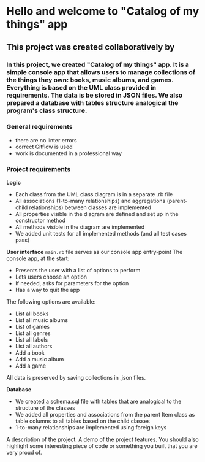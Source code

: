 # Hello and welcome to "Catalog of my things" app

## This project was created collaboratively by

### In this project, we created "Catalog of my things" app. It is a simple console app that allows users to manage collections of the things they own: books, music albums, and games. Everything is based on the UML class provided in requirements. The data is be stored in JSON files. We also prepared a database with tables structure analogical the program's class structure.

### General requirements
- there are no linter errors
- correct Gitflow is used
- work is documented in a professional way

### Project requirements
**Logic**
- Each class from the UML class diagram is in a separate .rb file
- All associations (1-to-many relationships) and aggregations (parent-child relationships) between classes are implemented
- All properties visible in the diagram are defined and set up in the constructor method
- All methods visible in the diagram are implemented
- We added unit tests for all implemented methods (and all test cases pass)

**User interface**
`main.rb` file serves as our console app entry-point
The console app, at the start:
- Presents the user with a list of options to perform
- Lets users choose an option
- If needed, asks for parameters for the option
- Has a way to quit the app

The following options are available:
- List all books
- List all music albums
- List of games
- List all genres
- List all labels
- List all authors
- Add a book
- Add a music album
- Add a game

All data is preserved by saving collections in .json files.

**Database**
- We created a schema.sql file with tables that are analogical to the structure of the classes
- We added all properties and associations from the parent Item class as table columns to all tables based on the child classes
- 1-to-many relationships are implemented using foreign keys

A description of the project.
A demo of the project features.
You should also highlight some interesting piece of code or something you built that you are very proud of.
